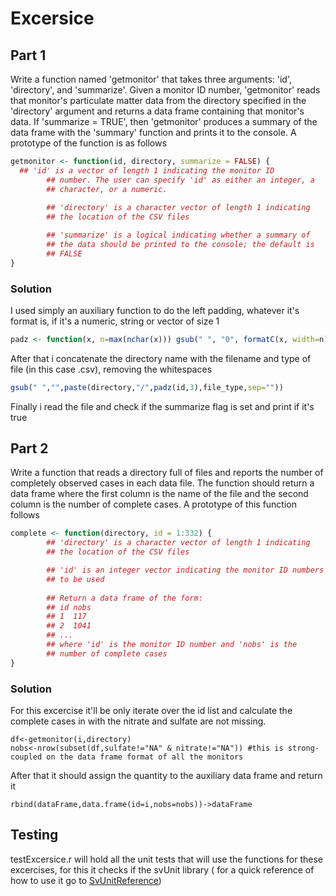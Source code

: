 # Excersice

## Part 1

Write a function named 'getmonitor' that takes three arguments: 'id', 'directory', and 'summarize'. Given a monitor ID number, 'getmonitor' reads that monitor's particulate matter data from the directory specified in the 'directory' argument and returns a data frame containing that monitor's data. If 'summarize = TRUE', then 'getmonitor' produces a summary of the data frame with the 'summary' function and prints it to the console. A prototype of the function is as follows

```r
getmonitor <- function(id, directory, summarize = FALSE) {
  ## 'id' is a vector of length 1 indicating the monitor ID
        ## number. The user can specify 'id' as either an integer, a
        ## character, or a numeric.
        
        ## 'directory' is a character vector of length 1 indicating
        ## the location of the CSV files

        ## 'summarize' is a logical indicating whether a summary of
        ## the data should be printed to the console; the default is
        ## FALSE
}
```

### Solution

 I used simply an auxiliary function to do the left padding, whatever it's format is, if it's a numeric, string or vector of size 1

 ```r
padz <- function(x, n=max(nchar(x))) gsub(" ", "0", formatC(x, width=n)) 
```

After that i concatenate the directory name with the filename and type of file (in this case .csv), removing the whitespaces

```r
gsub(" ","",paste(directory,"/",padz(id,3),file_type,sep=""))
```
Finally i read the file and check if the summarize flag is set and print if it's true

## Part 2

Write a function that reads a directory full of files and reports the number of completely observed cases in each data file. 
The function should return a data frame where the first column is the name of the file and the second column is the number of complete cases. 
A prototype of this function follows

```r
complete <- function(directory, id = 1:332) {
        ## 'directory' is a character vector of length 1 indicating
        ## the location of the CSV files

        ## 'id' is an integer vector indicating the monitor ID numbers
        ## to be used
        
        ## Return a data frame of the form:
        ## id nobs
        ## 1  117
        ## 2  1041
        ## ...
        ## where 'id' is the monitor ID number and 'nobs' is the
        ## number of complete cases
}
```

### Solution

For this excercise it'll be only iterate over the id list and calculate the complete cases in with the nitrate and sulfate are not missing. 

```
df<-getmonitor(i,directory)
nobs<-nrow(subset(df,sulfate!="NA" & nitrate!="NA")) #this is strong-coupled on the data frame format of all the monitors
```

After that it should assign the quantity to the auxiliary data frame and return it

```
rbind(dataFrame,data.frame(id=i,nobs=nobs))->dataFrame
```

## Testing

testExcersice.r will hold all the unit tests that will use the functions for these excercises, for this it checks if the svUnit library ( for a quick reference of how to use it go to [SvUnitReference][1])



[1]: cran.r-project.org/web/packages/svUnit/vignettes/svUnit.pdf

